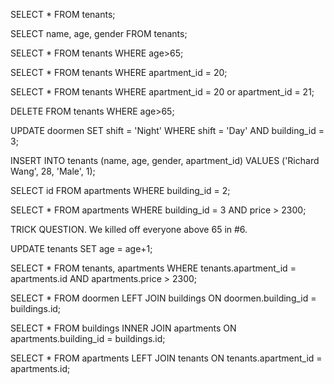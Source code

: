 <!-- #1 -->
SELECT * FROM tenants;
<!-- #2 -->
SELECT name, age, gender FROM tenants;
<!-- #3 -->
SELECT * FROM tenants WHERE age>65;
<!-- #4 -->
SELECT * FROM tenants WHERE apartment_id = 20;
<!-- #5 -->
SELECT * FROM tenants WHERE apartment_id = 20 or apartment_id = 21;
<!-- #6 -->
DELETE FROM tenants WHERE age>65;
<!-- #7 -->
UPDATE doormen SET shift = 'Night' WHERE shift = 'Day' AND building_id = 3;
<!-- #8 -->
INSERT INTO tenants (name, age, gender, apartment_id) VALUES ('Richard Wang', 28, 'Male', 1);
<!-- #9 -->
SELECT id FROM apartments WHERE building_id = 2;
<!-- #10 -->
SELECT * FROM apartments WHERE building_id = 3 AND price > 2300;
<!-- #11 -->
TRICK QUESTION.  We killed off everyone above 65 in #6.
<!-- #12 -->
UPDATE tenants SET age = age+1;
<!-- #13 -->
SELECT * FROM tenants, apartments WHERE tenants.apartment_id = apartments.id AND apartments.price > 2300;
<!-- #14 -->
SELECT * FROM doormen LEFT JOIN buildings ON doormen.building_id = buildings.id;
<!-- #15 -->
SELECT * FROM buildings INNER JOIN apartments ON apartments.building_id = buildings.id;
<!-- #16 -->
SELECT * FROM apartments LEFT JOIN tenants ON tenants.apartment_id = apartments.id;

